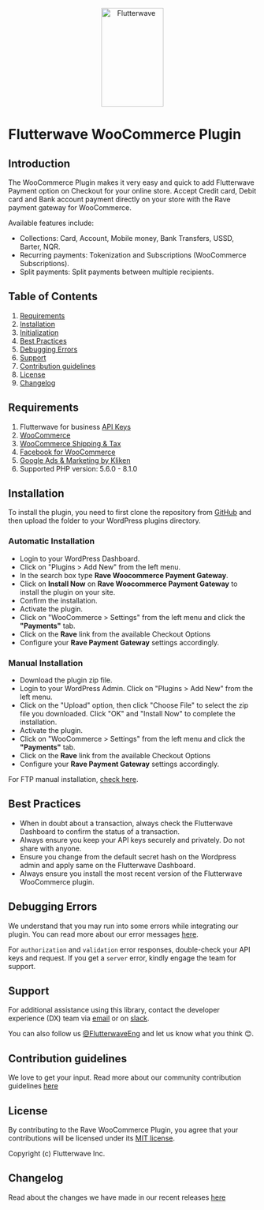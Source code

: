 <p align="center">
    <img title="Flutterwave" height="200" src="https://flutterwave.com/images/logo/full.svg" width="50%"/>
</p>

# Flutterwave WooCommerce Plugin

## Introduction

The WooCommerce Plugin makes it very easy and quick to add Flutterwave Payment option on Checkout for your online store. Accept Credit card, Debit card and Bank account payment directly on your store with the Rave payment gateway for WooCommerce.

Available features include:

- Collections: Card, Account, Mobile money, Bank Transfers, USSD, Barter, NQR.
- Recurring payments: Tokenization and Subscriptions (WooCommerce Subscriptions).
- Split payments: Split payments between multiple recipients.


## Table of Contents

1. [Requirements](#requirements)
2. [Installation](#installation)
3. [Initialization](#initialization)
4. [Best Practices](#best-practices)
5. [Debugging Errors](#debugging-errors)
6. [Support](#support)
7. [Contribution guidelines](#contribution-guidelines)
9. [License](#license)
10. [Changelog](#changelog)


## Requirements

1. Flutterwave for business [API Keys](https://developer.flutterwave.com/docs/integration-guides/authentication)
2. [WooCommerce](https://woocommerce.com/)
3. [WooCommerce Shipping & Tax](https://wordpress.org/plugins/woocommerce-services/)
4. [Facebook for WooCommerce](https://wordpress.org/plugins/facebook-for-woocommerce/)
5. [Google Ads & Marketing by Kliken](https://wordpress.org/plugins/kliken-marketing-for-google/)
6. Supported PHP version: 5.6.0 - 8.1.0


## Installation

To install the plugin, you need to first clone the repository from [GitHub](https://github.com/Flutterwave/rave-woocommerce) and then upload the folder to your WordPress plugins directory.

### Automatic Installation

- Login to your WordPress Dashboard.
- Click on "Plugins > Add New" from the left menu.
- In the search box type **Rave Woocommerce Payment Gateway**.
- Click on **Install Now** on **Rave Woocommerce Payment Gateway** to install the plugin on your site.
- Confirm the installation.
- Activate the plugin.
- Click on "WooCommerce > Settings" from the left menu and click the **"Payments"** tab.
- Click on the **Rave** link from the available Checkout Options
- Configure your **Rave Payment Gateway** settings accordingly.

### Manual Installation

- Download the plugin zip file.
- Login to your WordPress Admin. Click on "Plugins > Add New" from the left menu.
- Click on the "Upload" option, then click "Choose File" to select the zip file you downloaded. Click "OK" and "Install Now" to complete the installation.
- Activate the plugin.
- Click on "WooCommerce > Settings" from the left menu and click the **"Payments"** tab.
- Click on the **Rave** link from the available Checkout Options
- Configure your **Rave Payment Gateway** settings accordingly.

For FTP manual installation, [check here](http://codex.wordpress.org/Managing_Plugins#Manual_Plugin_Installation).

## Best Practices

- When in doubt about a transaction, always check the Flutterwave Dashboard to confirm the status of a transaction.
- Always ensure you keep your API keys securely and privately. Do not share with anyone.
- Ensure you change from the default secret hash on the Wordpress admin and apply same on the Flutterwave Dashboard.
- Always ensure you install the most recent version of the Flutterwave WooCommerce plugin.


## Debugging Errors

We understand that you may run into some errors while integrating our plugin. You can read more about our error messages [here](https://developer.flutterwave.com/docs/integration-guides/errors).

For `authorization` and `validation` error responses, double-check your API keys and request. If you get a `server` error, kindly engage the team for support.


## Support

For additional assistance using this library, contact the developer experience (DX) team via [email](mailto:developers@flutterwavego.com) or on [slack](https://bit.ly/34Vkzcg). 

You can also follow us [@FlutterwaveEng](https://twitter.com/FlutterwaveEng) and let us know what you think 😊.


## Contribution guidelines

We love to get your input. Read more about our community contribution guidelines [here](/CONTRIBUTING.md)


## License

By contributing to the Rave WooCommerce Plugin, you agree that your contributions will be licensed under its [MIT license](/LICENSE).

Copyright (c) Flutterwave Inc.


## Changelog

Read about the changes we have made in our recent releases [here](/CHANGELOG.md)
